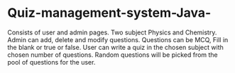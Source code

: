 # Quiz-management-system-Java-
Consists of user and admin pages. Two subject Physics and Chemistry. Admin can add, delete and modify 
questions. Questions can be MCQ, Fill in the blank or true or false. User can write a quiz in the chosen 
subject with chosen number of questions. Random questions will be picked from the pool of questions for 
the user.



